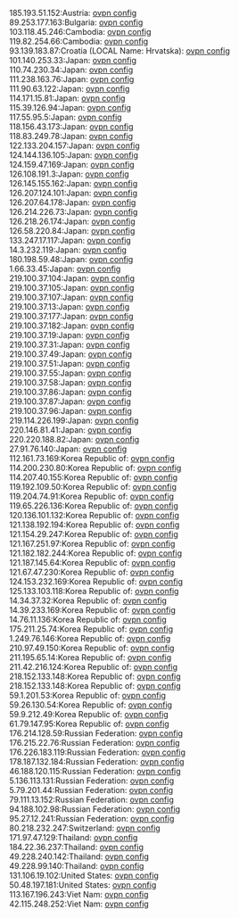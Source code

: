 185.193.51.152:Austria: [ovpn config](vpn/185_193_51_152.ovpn)  
89.253.177.163:Bulgaria: [ovpn config](vpn/89_253_177_163.ovpn)  
103.118.45.246:Cambodia: [ovpn config](vpn/103_118_45_246.ovpn)  
119.82.254.66:Cambodia: [ovpn config](vpn/119_82_254_66.ovpn)  
93.139.183.87:Croatia (LOCAL Name: Hrvatska): [ovpn config](vpn/93_139_183_87.ovpn)  
101.140.253.33:Japan: [ovpn config](vpn/101_140_253_33.ovpn)  
110.74.230.34:Japan: [ovpn config](vpn/110_74_230_34.ovpn)  
111.238.163.76:Japan: [ovpn config](vpn/111_238_163_76.ovpn)  
111.90.63.122:Japan: [ovpn config](vpn/111_90_63_122.ovpn)  
114.171.15.81:Japan: [ovpn config](vpn/114_171_15_81.ovpn)  
115.39.126.94:Japan: [ovpn config](vpn/115_39_126_94.ovpn)  
117.55.95.5:Japan: [ovpn config](vpn/117_55_95_5.ovpn)  
118.156.43.173:Japan: [ovpn config](vpn/118_156_43_173.ovpn)  
118.83.249.78:Japan: [ovpn config](vpn/118_83_249_78.ovpn)  
122.133.204.157:Japan: [ovpn config](vpn/122_133_204_157.ovpn)  
124.144.136.105:Japan: [ovpn config](vpn/124_144_136_105.ovpn)  
124.159.47.169:Japan: [ovpn config](vpn/124_159_47_169.ovpn)  
126.108.191.3:Japan: [ovpn config](vpn/126_108_191_3.ovpn)  
126.145.155.162:Japan: [ovpn config](vpn/126_145_155_162.ovpn)  
126.207.124.101:Japan: [ovpn config](vpn/126_207_124_101.ovpn)  
126.207.64.178:Japan: [ovpn config](vpn/126_207_64_178.ovpn)  
126.214.226.73:Japan: [ovpn config](vpn/126_214_226_73.ovpn)  
126.218.26.174:Japan: [ovpn config](vpn/126_218_26_174.ovpn)  
126.58.220.84:Japan: [ovpn config](vpn/126_58_220_84.ovpn)  
133.247.17.117:Japan: [ovpn config](vpn/133_247_17_117.ovpn)  
14.3.232.119:Japan: [ovpn config](vpn/14_3_232_119.ovpn)  
180.198.59.48:Japan: [ovpn config](vpn/180_198_59_48.ovpn)  
1.66.33.45:Japan: [ovpn config](vpn/1_66_33_45.ovpn)  
219.100.37.104:Japan: [ovpn config](vpn/219_100_37_104.ovpn)  
219.100.37.105:Japan: [ovpn config](vpn/219_100_37_105.ovpn)  
219.100.37.107:Japan: [ovpn config](vpn/219_100_37_107.ovpn)  
219.100.37.13:Japan: [ovpn config](vpn/219_100_37_13.ovpn)  
219.100.37.177:Japan: [ovpn config](vpn/219_100_37_177.ovpn)  
219.100.37.182:Japan: [ovpn config](vpn/219_100_37_182.ovpn)  
219.100.37.19:Japan: [ovpn config](vpn/219_100_37_19.ovpn)  
219.100.37.31:Japan: [ovpn config](vpn/219_100_37_31.ovpn)  
219.100.37.49:Japan: [ovpn config](vpn/219_100_37_49.ovpn)  
219.100.37.51:Japan: [ovpn config](vpn/219_100_37_51.ovpn)  
219.100.37.55:Japan: [ovpn config](vpn/219_100_37_55.ovpn)  
219.100.37.58:Japan: [ovpn config](vpn/219_100_37_58.ovpn)  
219.100.37.86:Japan: [ovpn config](vpn/219_100_37_86.ovpn)  
219.100.37.87:Japan: [ovpn config](vpn/219_100_37_87.ovpn)  
219.100.37.96:Japan: [ovpn config](vpn/219_100_37_96.ovpn)  
219.114.226.199:Japan: [ovpn config](vpn/219_114_226_199.ovpn)  
220.146.81.41:Japan: [ovpn config](vpn/220_146_81_41.ovpn)  
220.220.188.82:Japan: [ovpn config](vpn/220_220_188_82.ovpn)  
27.91.76.140:Japan: [ovpn config](vpn/27_91_76_140.ovpn)  
112.161.73.169:Korea Republic of: [ovpn config](vpn/112_161_73_169.ovpn)  
114.200.230.80:Korea Republic of: [ovpn config](vpn/114_200_230_80.ovpn)  
114.207.40.155:Korea Republic of: [ovpn config](vpn/114_207_40_155.ovpn)  
119.192.109.50:Korea Republic of: [ovpn config](vpn/119_192_109_50.ovpn)  
119.204.74.91:Korea Republic of: [ovpn config](vpn/119_204_74_91.ovpn)  
119.65.226.136:Korea Republic of: [ovpn config](vpn/119_65_226_136.ovpn)  
120.136.101.132:Korea Republic of: [ovpn config](vpn/120_136_101_132.ovpn)  
121.138.192.194:Korea Republic of: [ovpn config](vpn/121_138_192_194.ovpn)  
121.154.29.247:Korea Republic of: [ovpn config](vpn/121_154_29_247.ovpn)  
121.167.251.97:Korea Republic of: [ovpn config](vpn/121_167_251_97.ovpn)  
121.182.182.244:Korea Republic of: [ovpn config](vpn/121_182_182_244.ovpn)  
121.187.145.64:Korea Republic of: [ovpn config](vpn/121_187_145_64.ovpn)  
121.67.47.230:Korea Republic of: [ovpn config](vpn/121_67_47_230.ovpn)  
124.153.232.169:Korea Republic of: [ovpn config](vpn/124_153_232_169.ovpn)  
125.133.103.118:Korea Republic of: [ovpn config](vpn/125_133_103_118.ovpn)  
14.34.37.32:Korea Republic of: [ovpn config](vpn/14_34_37_32.ovpn)  
14.39.233.169:Korea Republic of: [ovpn config](vpn/14_39_233_169.ovpn)  
14.76.11.136:Korea Republic of: [ovpn config](vpn/14_76_11_136.ovpn)  
175.211.25.74:Korea Republic of: [ovpn config](vpn/175_211_25_74.ovpn)  
1.249.76.146:Korea Republic of: [ovpn config](vpn/1_249_76_146.ovpn)  
210.97.49.150:Korea Republic of: [ovpn config](vpn/210_97_49_150.ovpn)  
211.195.65.14:Korea Republic of: [ovpn config](vpn/211_195_65_14.ovpn)  
211.42.216.124:Korea Republic of: [ovpn config](vpn/211_42_216_124.ovpn)  
218.152.133.148:Korea Republic of: [ovpn config](vpn/218_152_133_148.ovpn)  
218.152.133.148:Korea Republic of: [ovpn config](vpn/218_152_133_148.ovpn)  
59.1.201.53:Korea Republic of: [ovpn config](vpn/59_1_201_53.ovpn)  
59.26.130.54:Korea Republic of: [ovpn config](vpn/59_26_130_54.ovpn)  
59.9.212.49:Korea Republic of: [ovpn config](vpn/59_9_212_49.ovpn)  
61.79.147.95:Korea Republic of: [ovpn config](vpn/61_79_147_95.ovpn)  
176.214.128.59:Russian Federation: [ovpn config](vpn/176_214_128_59.ovpn)  
176.215.22.76:Russian Federation: [ovpn config](vpn/176_215_22_76.ovpn)  
176.226.183.119:Russian Federation: [ovpn config](vpn/176_226_183_119.ovpn)  
178.187.132.184:Russian Federation: [ovpn config](vpn/178_187_132_184.ovpn)  
46.188.120.115:Russian Federation: [ovpn config](vpn/46_188_120_115.ovpn)  
5.136.113.131:Russian Federation: [ovpn config](vpn/5_136_113_131.ovpn)  
5.79.201.44:Russian Federation: [ovpn config](vpn/5_79_201_44.ovpn)  
79.111.13.152:Russian Federation: [ovpn config](vpn/79_111_13_152.ovpn)  
94.188.102.98:Russian Federation: [ovpn config](vpn/94_188_102_98.ovpn)  
95.27.12.241:Russian Federation: [ovpn config](vpn/95_27_12_241.ovpn)  
80.218.232.247:Switzerland: [ovpn config](vpn/80_218_232_247.ovpn)  
171.97.47.129:Thailand: [ovpn config](vpn/171_97_47_129.ovpn)  
184.22.36.237:Thailand: [ovpn config](vpn/184_22_36_237.ovpn)  
49.228.240.142:Thailand: [ovpn config](vpn/49_228_240_142.ovpn)  
49.228.99.140:Thailand: [ovpn config](vpn/49_228_99_140.ovpn)  
131.106.19.102:United States: [ovpn config](vpn/131_106_19_102.ovpn)  
50.48.197.181:United States: [ovpn config](vpn/50_48_197_181.ovpn)  
113.167.196.243:Viet Nam: [ovpn config](vpn/113_167_196_243.ovpn)  
42.115.248.252:Viet Nam: [ovpn config](vpn/42_115_248_252.ovpn)  
